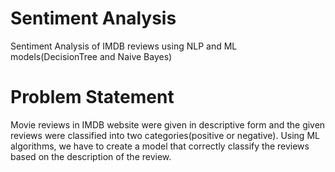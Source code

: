 # Sentiment Analysis
Sentiment Analysis of IMDB reviews using NLP and ML models(DecisionTree and Naive Bayes)

# Problem Statement 
Movie reviews in IMDB website were given in descriptive form and the given reviews were classified into two categories(positive or negative). Using ML algorithms, we have to create a model that correctly classify the reviews based on the description of the review.  
